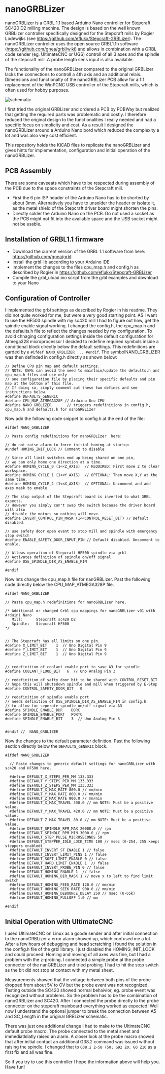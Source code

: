 # nanoGRBLizer
nanoGRBLizer is a GRBL 1.1 based Arduino Nano controller for Stepcraft SC420 D2 milling machine.
The design is based on the well known GRBLizer controller specifically designed for the Stepcraft mills by Rogier Lodewijks (see https://github.com/eflukx/Stepcraft-GRBLizer). 
The nanoGRBLizer controller uses the open source GRBL1.1h software (https://github.com/gnea/grbl/wiki) and allows in combination with a GRBL code sender (eg. UltimateCNC or UGS) controll of all 3 axes and the spindle of the stepcraft mill. A probe length sens input is also available. 

The functionality of the nanoGRBLizer compared to the original GRBLizer lacks the connections to controll a 4th axis and an additional relais. Dimensions and functionalty of the nanoGRBLizer PCB allow for a 1:1 replacement of the WinPCNC USB controller of the Stepcraft mills, which is often used for hobby purposes.

![schematic](nanoGRBLizer.jpg)

I first tried the original GRBLizer and ordered a PCB by PCBWay but realized that getting the required parts was problematic and costly. I therefore reduced the original design to the functionalities I really needed and had a specific focus on simplicity and cost. As a result I designed the nanoGRBLizer around a Arduino Nano bord which reduced the complexity a lot and was also very cost efficient. 

This repository holds the KiCAD files to replicate the nanoGRBLizer and gives hints for implementation, configuration and initial operation of the nanoGRBLizer.
## PCB Assembly
There are some caveeats which have to be respected during assembly of the PCB due to the space constraints of the Stepcraft mill.
- First the 6 pin ISP header of the Arduino Nano has to be shorted by about 3mm. Alternatively you have to unsolder the header or isolate it, as the metal shield of the Stepcraft driver board might shorten the pins.
- Directly solder the Arduino Nano on the PCB. Do not used a socket as the PCB might not fit into the available space and the USB socket might not be usable.
## Installation of GRBL1.1 firmware
- Download the current version of the GRBL 1.1 software from here: https://github.com/gnea/grbl
- Install the grbl lib according to your Arduino IDE
- Implement the changes to the files cpu_map.h and config.h as described by Rogier in https://github.com/eflukx/Stepcraft-GRBLizer
- Compile the grbl_uload.ino script from the grbl examples and download to your Nano
## Configuration of Controller
I implemented the grbl settings as described by Rogier in his readme. They did not quite worked for me, but were a very good starting point. 
AS I want to use the HF500 spindle with my sc420 mill I had to figure out how, get the spindle enable signal working.
I changed the config.h, the cpu_map.h and the defaults.h file to reflect the changes needed by my configuration. To avoid chnaging configuration settings inside the default configuration for Atmega328 microprocessor I decided to  redefine required symbols inside a conditional block directly below the default settings. This redefinitions are garded by a `#ifdef NANO_GRBLIZER ... #endif`. The symbolNANO_GRBLIZER was then definded in config.h directly as shown below:
```
// Define CPU pin map and default settings.
// NOTE: OEMs can avoid the need to maintain/update the defaults.h and cpu_map.h files and use only
// one configuration file by placing their specific defaults and pin map at the bottom of this file.
// If doing so, simply comment out these two defines and see instructions below.
#define DEFAULTS_GENERIC
#define CPU_MAP_ATMEGA328P // Arduino Uno CPU
#define NANO_GRBLIZER       // triggers redefinitions in config.h, cpu_map.h and defaults.h for nsnoGRBLizer
```
Now add the following code snippet to config.h at the end of the file:

```
#ifdef NANO_GRBLIZER

// Paste config redefinitions for nanoGRBLIzer  here:

// do not raise alarm to force initial homing at startup
#undef HOMING_INIT_LOCK // Comment to disable

// Since all limit switches end up being shared on one pin, 
// we can only home one direction at a time.
#define HOMING_CYCLE_0 (1<<Z_AXIS)  // REQUIRED: First move Z to clear workspace.
#define HOMING_CYCLE_1 (1<<Y_AXIS)  // OPTIONAL: Then move X,Y at the same time.
#define HOMING_CYCLE_2 (1<<X_AXIS)  // OPTIONAL: Uncomment and add axes mask to enable

// The stop output of the Stepcraft board is inverted to what GRBL expects.
// However you simply can't swap the switch because the driver board will also
// disable the motors so nothing will move.
#define INVERT_CONTROL_PIN_MASK (1<<CONTROL_RESET_BIT) // Default disabled.

// use safety door open event to stop mill and spindle with emergency stop switch
#define ENABLE_SAFETY_DOOR_INPUT_PIN // Default disabled. Uncomment to enable.

// Allows operation of Stepcraft HF500 spindle via grbl
// Activates definition of spindle on/off signal
#define USE_SPINDLE_DIR_AS_ENABLE_PIN

#endif
```

Now lets change the cpu_map.h file for nanGRBLizer. Past the following code directly below the CPU_MAP_ATMEGA328P file.

```
#ifdef NANO_GRBLIZER

// Paste cpu_map.h redefinitions for nanoGRBLIzer here.

/* Additional or changed Grbl cpu mappings for nanoGRBLizer v01 with Arduini Nano
   Mill:      Stepcraft sc420 D2
   Spindle:   Stepcraft HF500
*/


// The Stepcraft has all limits on one pin.
#define X_LIMIT_BIT    1  // Uno Digital Pin 9
#define Y_LIMIT_BIT    1  // Uno Digital Pin 9
#define Z_LIMIT_BIT    1  // Uno Digital Pin 9


// redefinition of coolant enable port to save A3 for spindle
#define COOLANT_FLOOD_BIT   6  // Uno Analog Pin 3

// redefinition of safty door bit to be shared with CONTROL_RESET_BIT
// hope this will shutsdown spindle and mill when triggered by E-Stop 
#define CONTROL_SAFETY_DOOR_BIT   0

// redefinition of spindle enable port 
// needs definition of USE_SPINDLE_DIR_AS_ENABLE_PIN in config.h 
// to allow for seperate spindle on/off signal via A3
#define SPINDLE_ENABLE_DDR    DDRC
#define SPINDLE_ENABLE_PORT   PORTC
#define SPINDLE_ENABLE_BIT    3  // Uno Analog Pin 3


#endif //  NANO_GRBLIZER
```

Now the changes to the default parameter definition. Past the following section directly below the `DEFAULTS_GENERIC` block.

```
#ifdef NANO_GRBLIZER

  // Paste changes to generic default settings for nanoGRBLizer with sc420 and HF500 here.

  #define DEFAULT_X_STEPS_PER_MM 133.333
  #define DEFAULT_Y_STEPS_PER_MM 133.333
  #define DEFAULT_Z_STEPS_PER_MM 133.333
  #define DEFAULT_X_MAX_RATE 800.0 // mm/min
  #define DEFAULT_Y_MAX_RATE 800.0 // mm/min
  #define DEFAULT_Z_MAX_RATE 800.0 // mm/min
  #define DEFAULT_X_MAX_TRAVEL 300.0 // mm NOTE: Must be a positive value.
  #define DEFAULT_Y_MAX_TRAVEL 420.0 // mm NOTE: Must be a positive value.
  #define DEFAULT_Z_MAX_TRAVEL 80.0 // mm NOTE: Must be a positive value.
  #define DEFAULT_SPINDLE_RPM_MAX 20000.0 // rpm
  #define DEFAULT_SPINDLE_RPM_MIN 3000.0 // rpm
  #define DEFAULT_STEP_PULSE_MICROSECONDS 50
  #define DEFAULT_STEPPER_IDLE_LOCK_TIME 100 // msec (0-254, 255 keeps steppers enabled)
  #define DEFAULT_INVERT_ST_ENABLE 1 // false
  #define DEFAULT_INVERT_LIMIT_PINS 1 // false
  #define DEFAULT_SOFT_LIMIT_ENABLE 0 // false
  #define DEFAULT_HARD_LIMIT_ENABLE 1  // false
  #define DEFAULT_INVERT_PROBE_PIN 0 // false
  #define DEFAULT_HOMING_ENABLE 1  // false
  #define DEFAULT_HOMING_DIR_MASK 1 // move x to left to find limit switch
  #define DEFAULT_HOMING_FEED_RATE 120.0 // mm/min
  #define DEFAULT_HOMING_SEEK_RATE 900.0 // mm/min
  #define DEFAULT_HOMING_DEBOUNCE_DELAY 250 // msec (0-65k)
  #define DEFAULT_HOMING_PULLOFF 1.0 // mm

#endif
```

## Initial Operation with UltimateCNC
I used UltimateCNC on Linux as a gcode sender and after initial connection to the nanoGRBLizer a error alarm showed up, which confused me a lot. After a few hours of debugging and head scratching I found the solution in the config.h file of the grbl library. I just disabled the HOMING_INIT_LOCK and could proceed. Homing and moving of all axes was fine, but I had a problem with the z-probing. I connected a simple probe at the probe connector of the nanGRBLizer and tried probing. I had to hit the stop switch as the bit did not stop at contact with my metal sheet. 

Measurements showed that the voltage between both pins of the probe dropped from about 5V to OV but the probe event was not recognized. Testing outside the SC420 showed normal behaivior, eg. probe event was recognized without problems. So the problem has to be the combination of nanoGRBLizer and SC420. 
After I connected the probe directly to the probe connector on the stepcraft mainboard everything worked as expected! Well now I understand the optional jumper to break the connection between A5 and SC_Length in the original GRBLizer schematic.

There was just one additional change I had to make to the UltimateCNC default probe macro. The probe connected to the metal sheet and immediatldiatly raised an alarm. A closer look at the probe macro showed that after initial contact an additional G38.2 command was issued without raising the spindle.
I changed that to `G38.2 Z-50 F50; G92 Z0; G0 Z10` as a first fix and all was fine.

So if you try to use this controller I hope the information above will help you. Have fun!


